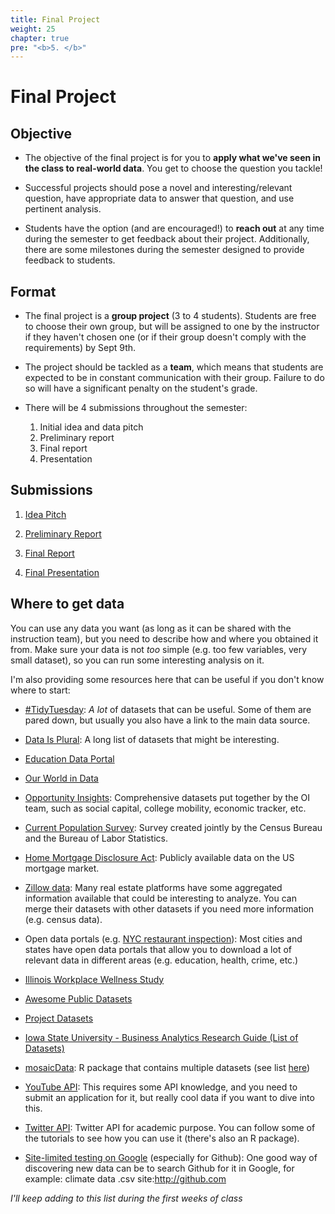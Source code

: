 ```yaml
---
title: Final Project
weight: 25
chapter: true
pre: "<b>5. </b>"
---
```


# Final Project

## Objective

- The objective of the final project is for you to **apply what we've seen in the class to real-world data**. You get to choose the question you tackle!

- Successful projects should pose a novel and interesting/relevant question, have appropriate data to answer that question, and use pertinent analysis.

- Students have the option (and are encouraged!) to **reach out** at any time during the semester to get feedback about their project. Additionally, there are some milestones during the semester designed to provide feedback to students.

## Format

- The final project is a **group project** (3 to 4 students). Students are free to choose their own group, but will be assigned to one by the instructor if they haven't chosen one (or if their group doesn't comply with the requirements) by Sept 9th.

- The project should be tackled as a **team**, which means that students are expected to be in constant communication with their group. Failure to do so will have a significant penalty on the student's grade.

- There will be 4 submissions throughout the semester:

	1. Initial idea and data pitch
	2. Preliminary report
	3. Final report
	4. Presentation

## Submissions

1) [Idea Pitch](https://sta235.netlify.app/project/pitch)

2) [Preliminary Report](https://sta235.netlify.app/project/PreliminaryReport)

3) [Final Report](https://sta235.netlify.app/project/FinalReport)

4) [Final Presentation](https://sta235.netlify.app/project/FinalPresentation)


## Where to get data

You can use any data you want (as long as it can be shared with the instruction team), but you need to describe how and where you obtained it from. Make sure your data is not *too* simple (e.g. too few variables, very small dataset), so you can run some interesting analysis on it. 

I'm also providing some resources here that can be useful if you don't know where to start:

- [#TidyTuesday](https://github.com/rfordatascience/tidytuesday): *A lot* of datasets that can be useful. Some of them are pared down, but usually you also have a link to the main data source.

- [Data Is Plural](https://docs.google.com/spreadsheets/d/1wZhPLMCHKJvwOkP4juclhjFgqIY8fQFMemwKL2c64vk/edit#gid=0): A long list of datasets that might be interesting.

- [Education Data Portal](https://educationdata.urban.org/documentation/schools.html)

- [Our World in Data](https://ourworldindata.org/)

- [Opportunity Insights](https://opportunityinsights.org/): Comprehensive datasets put together by the OI team, such as social capital, college mobility, economic tracker, etc.

- [Current Population Survey](https://www.census.gov/programs-surveys/cps/data.html): Survey created jointly by the Census Bureau and the Bureau of Labor Statistics.

- [Home Mortgage Disclosure Act](https://www.consumerfinance.gov/data-research/hmda/): Publicly available data on the US mortgage market.

- [Zillow data](https://www.zillow.com/research/data/): Many real estate platforms have some aggregated information available that could be interesting to analyze. You can merge their datasets with other datasets if you need more information (e.g. census data).

- Open data portals (e.g. [NYC restaurant inspection](https://data.cityofnewyork.us/Health/DOHMH-New-York-City-Restaurant-Inspection-Results/43nn-pn8j)): Most cities and states have open data portals that allow you to download a lot of relevant data in different areas (e.g. education, health, crime, etc.)

- [Illinois Workplace Wellness Study](https://github.com/reifjulian/illinois-wellness-data)

- [Awesome Public Datasets](https://github.com/awesomedata/awesome-public-datasets)

- [Project Datasets](https://perso.telecom-paristech.fr/eagan/class/igr204/datasets)

- [Iowa State University - Business Analytics Research Guide (List of Datasets)](https://instr.iastate.libguides.com/BAMS/Data)

- [mosaicData](https://github.com/ProjectMOSAIC/mosaicData): R package that contains multiple datasets (see list [here](https://cran.r-project.org/web/packages/mosaicData/mosaicData.pdf))

- [YouTube API](https://support.google.com/youtube/contact/yt_researcher_certification?hl=en): This requires some API knowledge, and you need to submit an application for it, but really cool data if you want to dive into this.

- [Twitter API](https://developer.twitter.com/en/products/twitter-api/academic-research): Twitter API for academic purpose. You can follow some of the tutorials to see how you can use it (there's also an R package).

- [Site-limited testing on Google](https://www.google.com/search?q=business+data+.csv+site%3Ahttp%3A%2F%2Fgithub.com&rlz=1C1GCEB_enUS917US917&sxsrf=ALiCzsYzFavSt3g_Dfrt1LySa9b4Y_UNgQ%3A1660763797780&ei=lT79YsibL9SlqtsPuv6E0As&ved=0ahUKEwiIuuOhy875AhXUkmoFHTo_AboQ4dUDCA4&uact=5&oq=business+data+.csv+site%3Ahttp%3A%2F%2Fgithub.com&gs_lcp=Cgdnd3Mtd2l6EANKBAhBGABKBAhGGABQAFjjJWCXJ2gEcAF4AIABeYgB8gaSAQQxMS4xmAEAoAECoAEBwAEB&sclient=gws-wiz) (especially for Github): One good way of discovering new data can be to search Github for it in Google, for example: climate data .csv site:http://github.com


*I'll keep adding to this list during the first weeks of class*